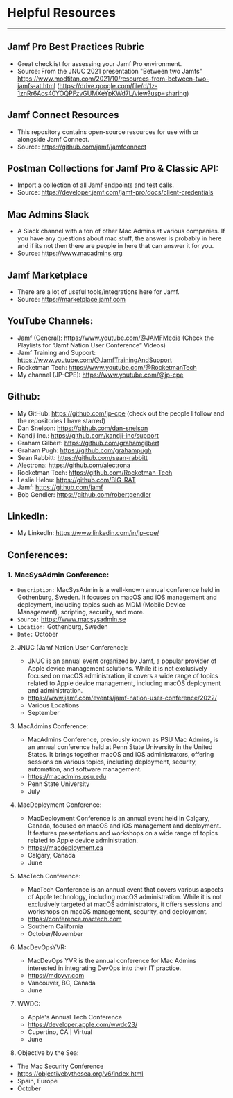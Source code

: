 # Helpful Resources
-----

## Jamf Pro Best Practices Rubric
  - Great checklist for assessing your Jamf Pro environment. 
  - Source: From the JNUC 2021 presentation "Between two Jamfs" https://www.modtitan.com/2021/10/resources-from-between-two-jamfs-at.html (https://drive.google.com/file/d/1z-1znRr6Aos40YOQPFzvGUMXeYpKWd7L/view?usp=sharing)

## Jamf Connect Resources
  - This repository contains open-source resources for use with or alongside Jamf Connect.
  - Source: https://github.com/jamf/jamfconnect

## Postman Collections for Jamf Pro & Classic API:
  - Import a collection of all Jamf endpoints and test calls.
  - Source: https://developer.jamf.com/jamf-pro/docs/client-credentials

## Mac Admins Slack
  - A Slack channel with a ton of other Mac Admins at various companies. If you have any questions about mac stuff, the answer is probably in here and if its not then there are people in here that can answer it for you.
  - Source: https://www.macadmins.org

## Jamf Marketplace
  - There are a lot of useful tools/integrations here for Jamf.
  - Source: https://marketplace.jamf.com

## YouTube Channels:
  - Jamf (General): https://www.youtube.com/@JAMFMedia (Check the Playlists for “Jamf Nation User Conference” Videos)
  - Jamf Training and Support: https://www.youtube.com/@JamfTrainingAndSupport
  - Rocketman Tech: https://www.youtube.com/@RocketmanTech
  - My channel (JP-CPE): https://www.youtube.com/@jp-cpe 

## Github:
  - My GitHub: https://github.com/jp-cpe (check out the people I follow and the repositories I have starred)
  - Dan Snelson: https://github.com/dan-snelson
  - Kandji Inc.: https://github.com/kandji-inc/support
  - Graham Gilbert: https://github.com/grahamgilbert
  - Graham Pugh: https://github.com/grahampugh
  - Sean Rabbitt: https://github.com/sean-rabbitt
  - Alectrona: https://github.com/alectrona
  - Rocketman Tech: https://github.com/Rocketman-Tech
  - Leslie Helou: https://github.com/BIG-RAT
  - Jamf: https://github.com/jamf
  - Bob Gendler: https://github.com/robertgendler

## LinkedIn:
  - My LinkedIn: https://www.linkedin.com/in/jp-cpe/

## Conferences:
### 1. MacSysAdmin Conference: 
- `Description:` MacSysAdmin is a well-known annual conference held in Gothenburg, Sweden. It focuses on macOS and iOS management and deployment, including topics such as MDM (Mobile Device Management), scripting, security, and more.
- `Source:` https://www.macsysadmin.se
- `Location:` Gothenburg, Sweden
- `Date:` October

2. JNUC (Jamf Nation User Conference): 
	- JNUC is an annual event organized by Jamf, a popular provider of Apple device management solutions. While it is not exclusively focused on macOS administration, it covers a wide range of topics related to Apple device management, including macOS deployment and administration.
	- https://www.jamf.com/events/jamf-nation-user-conference/2022/
	- Various Locations
	- September

3. MacAdmins Conference: 
	- MacAdmins Conference, previously known as PSU Mac Admins, is an annual conference held at Penn State University in the United States. It brings together macOS and iOS administrators, offering sessions on various topics, including deployment, security, automation, and software management.
	- https://macadmins.psu.edu
	- Penn State University
	- July

4. MacDeployment Conference: 
	- MacDeployment Conference is an annual event held in Calgary, Canada, focused on macOS and iOS management and deployment. It features presentations and workshops on a wide range of topics related to Apple device administration.
	- https://macdeployment.ca
	- Calgary, Canada
	- June

5. MacTech Conference: 
	- MacTech Conference is an annual event that covers various aspects of Apple technology, including macOS administration. While it is not exclusively targeted at macOS administrators, it offers sessions and workshops on macOS management, security, and deployment.
	- https://conference.mactech.com
	- Southern California
	- October/November

6. MacDevOpsYVR:
	- MacDevOps YVR is the annual conference for Mac Admins interested in integrating DevOps into their IT practice.
	- https://mdoyvr.com
	- Vancouver, BC, Canada
	- June

7. WWDC:
	- Apple's Annual Tech Conference
	- https://developer.apple.com/wwdc23/
	- Cupertino, CA | Virtual
	- June

8. Objective by the Sea:
  - The Mac Security Conference
  - https://objectivebythesea.org/v6/index.html
  - Spain, Europe
  - October
